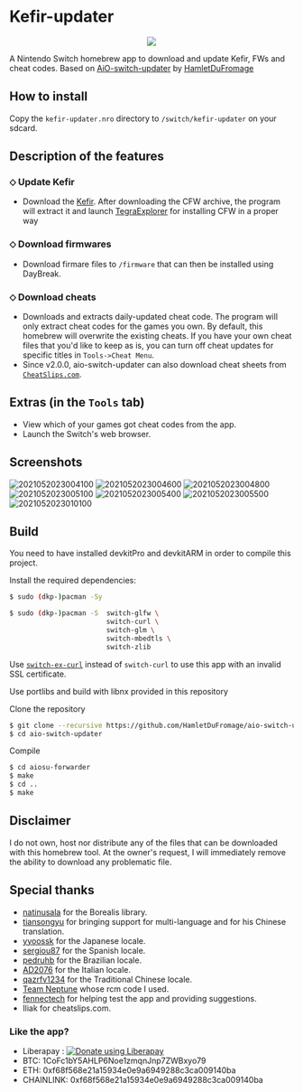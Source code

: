 # Kefir-updater

<p align="center">
<img src = "[[https://user-images.githubusercontent.com/18294541/119040795-8880cf80-b9be-11eb-88bd-6dac1d24ebe6.jpg](https://github.com/Switch-Bros/switchbros-updater/raw/master/icon.jpg)](https://github.com/Switch-Bros/switchbros-updater/blob/master/icon.jpg)"\><br>
</p>

A Nintendo Switch homebrew app to download and update Kefir, FWs and cheat codes. Based on [AiO-switch-updater](https://github.com/HamletDuFromage/aio-switch-updater) by [HamletDuFromage](https://github.com/HamletDuFromage)

## How to install
Copy the `kefir-updater.nro` directory to `/switch/kefir-updater` on your sdcard.

## Description of the features
### ⬦ Update Kefir
- Download the [Kefir](https://github.com/rashevskyv/kefir). After downloading the CFW archive, the program will extract it and launch [TegraExplorer](https://github.com/suchmememanyskill/TegraExplorer/releases/) for installing CFW in a proper way

### ⬦ Download firmwares
- Download firmare files to `/firmware` that can then be installed using DayBreak.

### ⬦ Download cheats
- Downloads and extracts daily-updated cheat code. The program will only extract cheat codes for the games you own. By default, this homebrew will overwrite the existing cheats. If you have your own cheat files that you'd like to keep as is, you can turn off cheat updates for specific titles in `Tools->Cheat Menu`.
- Since v2.0.0, aio-switch-updater can also download cheat sheets from [`CheatSlips.com`](https://www.cheatslips.com/). 

## Extras (in the `Tools` tab)
- View which of your games got cheat codes from the app.
- Launch the Switch's web browser.

## Screenshots
![2021052023004100](https://user-images.githubusercontent.com/18294541/119041468-5754cf00-b9bf-11eb-9b98-9583f11445ed.jpg)
![2021052023004600](https://user-images.githubusercontent.com/18294541/119041470-57ed6580-b9bf-11eb-80ce-05649d640432.jpg)
![2021052023004800](https://user-images.githubusercontent.com/18294541/119041471-5885fc00-b9bf-11eb-8c9a-0944bc54afb3.jpg)
![2021052023005100](https://user-images.githubusercontent.com/18294541/119041472-5885fc00-b9bf-11eb-93bb-9105c7441132.jpg)
![2021052023005400](https://user-images.githubusercontent.com/18294541/119041473-591e9280-b9bf-11eb-82bc-bbf3364ca9a0.jpg)
![2021052023005500](https://user-images.githubusercontent.com/18294541/119041474-591e9280-b9bf-11eb-8c0e-f668505cd6ce.jpg)
![2021052023010100](https://user-images.githubusercontent.com/18294541/119041476-591e9280-b9bf-11eb-85e3-451d940bbd0c.jpg)

## Build
You need to have installed devkitPro and devkitARM in order to compile this project.

Install the required dependencies:
```bash
$ sudo (dkp-)pacman -Sy
```
```bash
$ sudo (dkp-)pacman -S  switch-glfw \
                        switch-curl \
                        switch-glm \
                        switch-mbedtls \
                        switch-zlib
```
Use [`switch-ex-curl`](https://github.com/eXhumer/switch-ex-curl) instead of `switch-curl` to use this app with an invalid SSL certificate.

Use portlibs and build with libnx provided in this repository

Clone the repository
```bash
$ git clone --recursive https://github.com/HamletDuFromage/aio-switch-updater
$ cd aio-switch-updater
```

Compile 
```bash
$ cd aiosu-forwarder
$ make
$ cd ..
$ make
```

## Disclaimer
I do not own, host nor distribute any of the files that can be downloaded with this homebrew tool. At the owner's request, I will immediately remove the ability to download any problematic file.

## Special thanks
- [natinusala](https://github.com/natinusala) for the Borealis library.
- [tiansongyu](https://github.com/tiansongyu) for bringing support for multi-language and for his Chinese translation.
- [yyoossk](https://github.com/yyoossk) for the Japanese locale.
- [sergiou87](https://github.com/sergiou87) for the Spanish locale.
- [pedruhb](https://github.com/pedruhb) for the Brazilian locale.
- [AD2076](https://github.com/AD2076) for the Italian locale.
- [qazrfv1234](https://github.com/qazrfv1234) for the Traditional Chinese locale.
- [Team Neptune](https://github.com/Team-Neptune) whose rcm code I used.
- [fennectech](https://github.com/fennectech) for helping test the app and providing suggestions.
- Iliak for cheatslips.com.

### Like the app?
- Liberapay : <a href="https://liberapay.com/HamletDuFromage/donate"><img alt="Donate using Liberapay" src="https://liberapay.com/assets/widgets/donate.svg"></a>
- BTC: 1CoFc1bY5AHLP6Noe1zmqnJnp7ZWBxyo79
- ETH: 0xf68f568e21a15934e0e9a6949288c3ca009140ba
- CHAINLINK: 0xf68f568e21a15934e0e9a6949288c3ca009140ba
